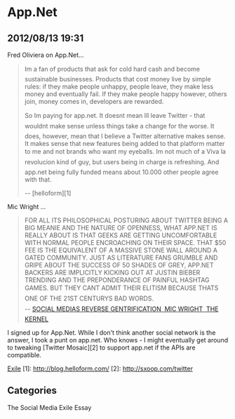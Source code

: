 # App.Net

## 2012/08/13 19:31

Fred Oliviera on App.Net...

> I&#146;m a fan of products that ask for cold hard cash and become sustainable 
> businesses. Products that cost money live by simple rules: if they make 
> people unhappy, people leave, they make less money and eventually fail. 
> If they make people happy however, others join, money comes in, 
> developers are rewarded.
>  
> So I&#146;m paying for app.net. It doesn&#146;t mean I&#146;ll leave Twitter - that 
> wouldn&#146;t make sense unless things take a change for the worse. It does, 
> however, mean that I believe a Twitter alternative makes sense. It makes 
> sense that new features being added to that platform matter to me and 
> not brands who want my &#147;eyeballs&#148;. I&#146;m not much of a &#147;Viva la 
> revolucion&#148; kind of guy, but users being in charge is refreshing. And 
> app.net being fully funded means about 10.000 other people agree with that.
>  
>   
> -- [helloform][1]

Mic Wright ...

> FOR ALL ITS PHILOSOPHICAL POSTURING ABOUT TWITTER BEING A BIG MEANIE AND 
> THE NATURE OF OPENNESS, WHAT APP.NET IS REALLY ABOUT IS THAT GEEKS ARE 
> GETTING UNCOMFORTABLE WITH NORMAL PEOPLE ENCROACHING ON THEIR SPACE. 
> THAT $50 FEE IS THE EQUIVALENT OF A MASSIVE STONE WALL AROUND A GATED 
> COMMUNITY. JUST AS LITERATURE FANS GRUMBLE AND GRIPE ABOUT THE SUCCESS 
> OF 50 SHADES OF GREY, APP.NET BACKERS ARE IMPLICITLY KICKING OUT AT 
> JUSTIN BIEBER TRENDING AND THE PREPONDERANCE OF PAINFUL HASHTAG GAMES. 
> BUT THEY CAN&#146;T ADMIT THEIR ELITISM BECAUSE THAT&#146;S ONE OF THE 21ST 
> CENTURY&#146;S BAD WORDS.  
> -- [SOCIAL MEDIA&#146;S &#145;REVERSE GENTRIFICATION&#146; &#150; MIC WRIGHT &#150; THE KERNEL][3]

[3]: HTTP://WWW.KERNELMAG.COM/COMMENT/COLUMN/3086/SOCIAL-MEDIAS-REVERSE-GENTRIFICATION/

I signed up for App.Net. While I don't think another social network is the 
answer, I took a punt on app.net. Who knows - I might eventually get 
around to tweaking [Twitter Mosaic][2] to support app.net if the APIs 
are compatible. 

[Exile](http://youtu.be/1BAqTsdWUXY)
[1]: http://blog.helloform.com/
[2]: http://sxoop.com/twitter
## Categories
The Social Media Exile Essay
